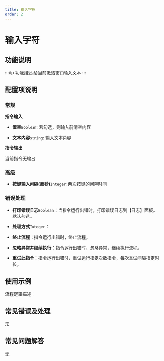 ```yaml
---
title: 输入字符
order: 2
---
```


# 输入字符

## 功能说明

:::tip 功能描述
给当前激活窗口输入文本
:::

## 配置项说明

### 常规

**指令输入**

- **置空**`Boolean`: 若勾选，则输入前清空内容

- **文本内容**`string`: 输入文本内容


**指令输出**

当前指令无输出

### 高级

- **按键输入间隔(毫秒)**`Integer`: 两次按键的间隔时间

### 错误处理

- **打印错误日志**`Boolean`：当指令运行出错时，打印错误日志到【日志】面板。默认勾选。

- **处理方式**`Integer`：

 - **终止流程**：指令运行出错时，终止流程。

 - **忽略异常并继续执行**：指令运行出错时，忽略异常，继续执行流程。

 - **重试此指令**：指令运行出错时，重试运行指定次数指令，每次重试间隔指定时长。

## 使用示例

流程逻辑描述：

## 常见错误及处理

无

## 常见问题解答

无

